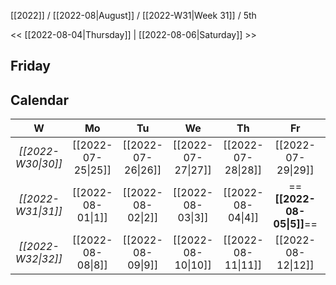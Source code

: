 [[2022]] / [[2022-08|August]] / [[2022-W31|Week 31]] / 5th

<< [[2022-08-04|Thursday]]  | [[2022-08-06|Saturday]]  >>︎

## Friday

## Calendar
| W  | Mo | Tu | We | Th | Fr | Sa | Su |
|:--:|:--:|:--:|:--:|:--:|:--:|:--:|:--:|
| *[[2022-W30\|30]]* | [[2022-07-25\|25]] | [[2022-07-26\|26]] | [[2022-07-27\|27]] | [[2022-07-28\|28]] | [[2022-07-29\|29]] | [[2022-07-30\|30]] | [[2022-07-31\|31]] |
| *[[2022-W31\|31]]* | [[2022-08-01\|1]]  | [[2022-08-02\|2]]  | [[2022-08-03\|3]]  | [[2022-08-04\|4]]  | ==**[[2022-08-05\|5]]**==  | [[2022-08-06\|6]]  | [[2022-08-07\|7]]  |
| *[[2022-W32\|32]]* | [[2022-08-08\|8]]  | [[2022-08-09\|9]]  | [[2022-08-10\|10]] | [[2022-08-11\|11]] | [[2022-08-12\|12]] | [[2022-08-13\|13]] | [[2022-08-14\|14]] |
